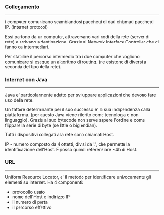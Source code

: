 ### Collegamento
----
I computer comunicano scambiandosi pacchetti di dati chiamati pacchetti IP. (internet protocol)

Essi partono da un computer, attraversano vari nodi della rete (server di rete) e arrivano a destinazione. Grazie ai Network Interface Controller che ci fanno da intermediari.

Per stabilire il percorso intermedio tra i due computer che vogliono comunicare si esegue un algoritmo di routing. (ne esistono di diversi a seconda del tipo della rete).
### Internet con Java
---
Java e' particolarmente adatto per sviluppare applicazioni che devono fare uso della rete.

Un fattore determinante per il suo successo e' la sua indipendenza dalla piattaforma. (per questo Java viene riferito come tecnologia e non linguaggio). Grazie al suo bytecode non serve sapere l'ordine e come flippare la serie di byte (se little o big endian).

Tutti i dispositivi collegati alla rete sono chiamati Host.

IP - numero composto da 4 ottetti, divisi da '.', che permette la identificazione dell'Host. E posso quindi referenziare ~4b di Host.
### URL
---
Uniform Resource Locator, e' il metodo per identificare univocamente gli elementi su internet. Ha 4 componenti: 
- protocollo usato
- nome dell'Host e indirizzo IP
- il numero di porta 
- il percorso effettivo